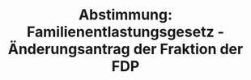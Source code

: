 ---
abstimmung:
  abstimmung: 1
  bundestagssitzung: 36
  legislaturperiode: 19
categories:
- Todo
data:
- title: Abstimmungsergebnis 20180607_1-data.pdf
  url: /res/2021-btw/abstimmungsergebnisse/20180607_1-data.pdf
- title: Abstimmungsergebnis 20180607_1_xls-data.xls
  url: /res/2021-btw/abstimmungsergebnisse/20180607_1_xls-data.xls
- title: Abstimmungsergebnis 20180607_1_xls-datacsv
  url: /res/2021-btw/abstimmungsergebnisse/csv/20180607_1_xls-datacsv
ergebnis:
  afd:
    enthaltung: 0
    gesamt: 92
    ja: 0
    nein: 87
    nichtabgegeben: 5
    ungueltig: 0
  bü90/gr:
    enthaltung: 0
    gesamt: 67
    ja: 61
    nein: 0
    nichtabgegeben: 6
    ungueltig: 0
  cdu/csu:
    enthaltung: 0
    gesamt: 246
    ja: 0
    nein: 234
    nichtabgegeben: 12
    ungueltig: 0
  die linke.:
    enthaltung: 0
    gesamt: 69
    ja: 58
    nein: 0
    nichtabgegeben: 11
    ungueltig: 0
  fdp:
    enthaltung: 0
    gesamt: 80
    ja: 0
    nein: 76
    nichtabgegeben: 4
    ungueltig: 0
  file: 20180607_1_xls-data.xls
  fraktionslos:
    enthaltung: 0
    gesamt: 2
    ja: 0
    nein: 2
    nichtabgegeben: 0
    ungueltig: 0
  spd:
    enthaltung: 0
    gesamt: 153
    ja: 0
    nein: 143
    nichtabgegeben: 10
    ungueltig: 0
layout: abstimmung
links:
- title: Link zu bundestag.de
  url: https://www.bundestag.de/parlament/plenum/abstimmung/abstimmung?id=552
preview: 'Deutscher Bundestag


  36. Sitzung des Deutschen Bundestages

  am Donnerstag, 7. Juni 2018


  Endgültiges Ergebnis der Namentlichen Abstimmung Nr. 1


  Gesetzentwurf der Abgeordneten Caren Lay, Nicole Gohlke, Pascal Meiser, weiterer

  Abgeordneter und der Fraktion DIE LINKE.

  Entwurf eines Gesetzes zur Erweiterung der Auskunftspflicht der Vermieterinnen und

  Vermieter und zur Abschaffung der Rügepflicht der Mieterinnen und Mieter

  Drs. 19/258 und 19/1907'
tags:
- Todo
title: 'Abstimmung: Familienentlastungsgesetz - Änderungsantrag der Fraktion der FDP'
---